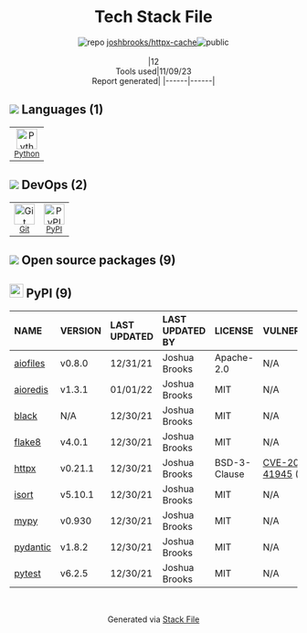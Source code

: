 <!--
--- Readme.md Snippet without images Start ---
## Tech Stack
joshbrooks/httpx-cache is built on the following main stack:
- [Python](https://www.python.org) – Languages

Full tech stack [here](/techstack.md)
--- Readme.md Snippet without images End ---

--- Readme.md Snippet with images Start ---
## Tech Stack
joshbrooks/httpx-cache is built on the following main stack:
- <img width='25' height='25' src='https://img.stackshare.io/service/993/pUBY5pVj.png' alt='Python'/> [Python](https://www.python.org) – Languages

Full tech stack [here](/techstack.md)
--- Readme.md Snippet with images End ---
-->
<div align="center">

# Tech Stack File
![](https://img.stackshare.io/repo.svg "repo") [joshbrooks/httpx-cache](https://github.com/joshbrooks/httpx-cache)![](https://img.stackshare.io/public_badge.svg "public")
<br/><br/>
|12<br/>Tools used|11/09/23 <br/>Report generated|
|------|------|
</div>

## <img src='https://img.stackshare.io/languages.svg'/> Languages (1)
<table><tr>
  <td align='center'>
  <img width='36' height='36' src='https://img.stackshare.io/service/993/pUBY5pVj.png' alt='Python'>
  <br>
  <sub><a href="https://www.python.org">Python</a></sub>
  <br>
  <sub></sub>
</td>

</tr>
</table>

## <img src='https://img.stackshare.io/devops.svg'/> DevOps (2)
<table><tr>
  <td align='center'>
  <img width='36' height='36' src='https://img.stackshare.io/service/1046/git.png' alt='Git'>
  <br>
  <sub><a href="http://git-scm.com/">Git</a></sub>
  <br>
  <sub></sub>
</td>

<td align='center'>
  <img width='36' height='36' src='https://img.stackshare.io/service/12572/-RIWgodF_400x400.jpg' alt='PyPI'>
  <br>
  <sub><a href="https://pypi.org/">PyPI</a></sub>
  <br>
  <sub></sub>
</td>

</tr>
</table>


## <img src='https://img.stackshare.io/group.svg' /> Open source packages (9)</h2>

## <img width='24' height='24' src='https://img.stackshare.io/service/12572/-RIWgodF_400x400.jpg'/> PyPI (9)

|NAME|VERSION|LAST UPDATED|LAST UPDATED BY|LICENSE|VULNERABILITIES|
|:------|:------|:------|:------|:------|:------|
|[aiofiles](https://pypi.org/aiofiles)|v0.8.0|12/31/21|Joshua Brooks |Apache-2.0|N/A|
|[aioredis](https://pypi.org/aioredis)|v1.3.1|01/01/22|Joshua Brooks |MIT|N/A|
|[black](https://pypi.org/black)|N/A|12/30/21|Joshua Brooks |MIT|N/A|
|[flake8](https://pypi.org/flake8)|v4.0.1|12/30/21|Joshua Brooks |MIT|N/A|
|[httpx](https://pypi.org/httpx)|v0.21.1|12/30/21|Joshua Brooks |BSD-3-Clause|[CVE-2021-41945](https://github.com/advisories/GHSA-h8pj-cxx2-jfg2) (Critical)|
|[isort](https://pypi.org/isort)|v5.10.1|12/30/21|Joshua Brooks |MIT|N/A|
|[mypy](https://pypi.org/mypy)|v0.930|12/30/21|Joshua Brooks |MIT|N/A|
|[pydantic](https://pypi.org/pydantic)|v1.8.2|12/30/21|Joshua Brooks |MIT|N/A|
|[pytest](https://pypi.org/pytest)|v6.2.5|12/30/21|Joshua Brooks |MIT|N/A|

<br/>
<div align='center'>

Generated via [Stack File](https://github.com/apps/stack-file)
